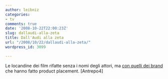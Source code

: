 ```yaml
---
author: leibniz
categories:
- tv
comments: true
date: '2008-10-22T22:00:23Z'
slug: dallaudi-alla-zeta
title: Dall'Audi alla zeta
url: "/2008/10/22/dallaudi-alla-zeta/"
wordpress_id: 3099

---
```

Le locandine dei film rifatte senza i nomi degli attori, ma [con quelli dei brand](https://a2591.blogspot.com/2008/09/movie-posters-with-brand-integration.html) che hanno fatto product placement. [Antrepo4]
